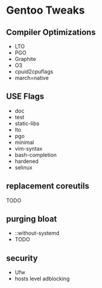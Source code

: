 # Gentoo Tweaks

## Compiler Optimizations
 - LTO
 - PGO
 - Graphite
 - O3
 - cpuid2cpuflags
 - march=native
## USE Flags
 - doc
 - test
 - static-libs
 - lto
 - pgo
 - minimal
 - vim-syntax
 - bash-completion
 - hardened
 - selinux
## replacement coreutils
TODO
## purging bloat
 - ::without-systemd
 - TODO
## security
 - Ufw
 - hosts level adblocking
## 

